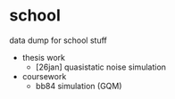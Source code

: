 # school
data dump for school stuff

- thesis work
  - [26jan] quasistatic noise simulation
- coursework
  - bb84 simulation (GQM)
